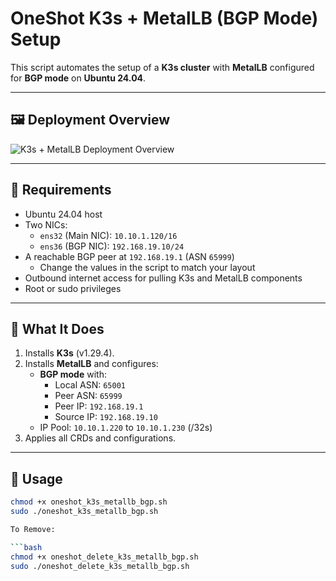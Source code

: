 # OneShot K3s + MetalLB (BGP Mode) Setup

This script automates the setup of a **K3s cluster** with **MetalLB** configured for **BGP mode** on **Ubuntu 24.04**.

---

## 🖼️ Deployment Overview

![K3s + MetalLB Deployment Overview](assets/k3s_metallb_simple_layout.png)


---

## 🧰 Requirements

- Ubuntu 24.04 host
- Two NICs:
  - `ens32` (Main NIC): `10.10.1.120/16`
  - `ens36` (BGP NIC): `192.168.19.10/24`
- A reachable BGP peer at `192.168.19.1` (ASN `65999`)
  - Change the values in the script to match your layout
- Outbound internet access for pulling K3s and MetalLB components
- Root or sudo privileges

---

## 🧪 What It Does

1. Installs **K3s** (v1.29.4).
2. Installs **MetalLB** and configures:
   - **BGP mode** with:
     - Local ASN: `65001`
     - Peer ASN: `65999`
     - Peer IP: `192.168.19.1`
     - Source IP: `192.168.19.10`
   - IP Pool: `10.10.1.220` to `10.10.1.230` (/32s)
3. Applies all CRDs and configurations.

---

## 🚀 Usage

```bash
chmod +x oneshot_k3s_metallb_bgp.sh
sudo ./oneshot_k3s_metallb_bgp.sh

To Remove:

```bash
chmod +x oneshot_delete_k3s_metallb_bgp.sh
sudo ./oneshot_delete_k3s_metallb_bgp.sh

